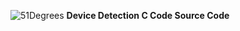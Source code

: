 ![51Degrees](https://51degrees.com/DesktopModules/FiftyOne/Distributor/Logo.ashx?utm_source=github&utm_medium=repository&utm_content=source-code&utm_campaign=c-open-source
 "THE Fastest and Most Accurate Device Detection") **Device Detection C Code Source Code**